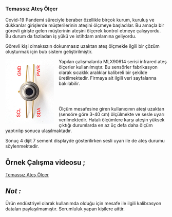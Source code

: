 ### **Temassız Ateş Ölçer**

Covid-19 Pandemi süreciyle beraber özellikle birçok kurum, kuruluş ve dükkanlar girişlerde müşterilerinin ateşini ölçmeye başladılar. Bu amaçla bir görevli girişte gelen müşterinin ateşini ölçerek kontrol etmeye çalışıyordu. Bu durum da fazladan iş yükü ve istihdam anlamına geliyordu.

Görevli kişi olmaksızın dokunmasız uzaktan ateş ölçmekle ilgili bir çözüm oluşturmak için bub sistem geliştirilmiştir.

<img src="assets/20210718_143202_temperature_mlxclose.jpg" alt="mlx90614" width="30%" height="30%" align="left" style="margin-right:15px">

Yapılan çalışmalarda  MLX90614 serisi infrared ateş ölçerler kullanılmıştır. Bu sensörler fabrikasyon olarak sıcaklık aralıklar kalibreli bir şekilde üretilmektedir. Firmaya ait ilgili veri sayfalarına bakılabilir.

<br><br>

Ölçüm mesafesine giren kullanıcının ateşi uzaktan (sensöre göre 3-40 cm) ölçülmekte ve sesle uyarı verilmektedir. Hatalı ölçümlere karşı ateşin yüksek çıktığı durumlarda en az üç defa daha ölçüm yaptırılıp sonuca ulaşılmaktadır.

Sonuç 4 dijit 7 sement displayde gösterilirken sesli uyarı ile de ateş durumu söylenmektedir.

## Örnek Çalışma videosu ;

[Temassız Ateş Ölçer](https://www.youtube.com/watch?v=XiiImlEgAi0)

## ***Not :***

Ürün endüstriyel olarak kullanımda olduğu için mesafe ile ilgili kalibrasyon dataları paylaşılmamıştır. Sorumluluk yapan kişilere aittir.
